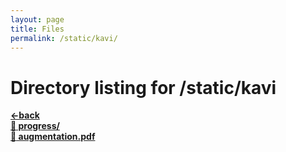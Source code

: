 ```yaml
---
layout: page
title: Files
permalink: /static/kavi/
---
```


# Directory listing for /static/kavi
[**<-back**](/static)  
[**:file_folder: progress/**](/static/kavi/progress)  
[**:page_facing_up: augmentation.pdf**](augmentation.pdf)  
